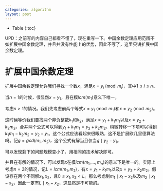 ```yaml
---
categories: algorithm
layout: post
---
```


- Table
{:toc}

UPD：之前写的内容自己都看不懂了，现在重写一下。中国余数定理应用范围不如扩展中国余数定理，并且并没有性能上的优势，因此不写了，这里只讲扩展中国余数定理。

# 扩展中国余数定理

扩展中国余数定理允许我们寻找一个数$x$，满足$x=y_i\pmod {m_i}$，其中$1\leq i\leq n$。

当$n=1$的时候，很显然$x=y_1$，且在模$lcm(m_1)$意义下唯一。

考虑$n>1$的情况。我们先考虑前两个等式$x=y_1\pmod {m_1}$和$x=y_2\pmod {m_2}$。

这时候等价我们要找两个非负整数$k_1$和$k_2$，满足$x=y_1+k_1 m_1$以及$x=y_2+k_2 m_2$。合并两个公式可以得到$y_1+k_1m_1=y_2+k_2m_2$。稍微转移一下项可以得到$k_1m_1-k_2m_2=y_2-y_1$。这个公式应该看起来很眼熟，这不是扩展欧几里德算法吗。记$g=gcd(m_1,m_2)$，这个公式有解当且仅当$g\mid y_2-y_1$。

可以发现剩下的问题规模变小了，用相同的技术解决即可。

并且在有解的情况下，可以发现$x$在模$lcm(m_1,\ldots,m_n)$的意义下是唯一的。实际上考虑$n=2$的情况，记$L=lcm(m_1,m_2)$，有$x=y_1+k_1 m_1$以及$x=y_2+k_2 m_2$。假设存在两个不同解$x_1,x_2$，且$0\leq x_1,x_2<L$。那么考虑到$m_1\mid x_1-x_2$以及$m_2\mid x_1-x_2$，因此一定有$L\mid x_1-x_2$，这显然是不可能的。